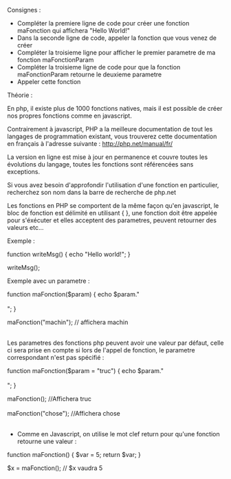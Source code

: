 Consignes :

- Compléter la premiere ligne de code pour créer une fonction maFonction qui affichera "Hello World!"
- Dans la seconde ligne de code, appeler la fonction que vous venez de créer
- Compléter la troisieme ligne pour afficher le premier parametre de ma fonction maFonctionParam
- Compléter la troisieme ligne de code pour que la fonction maFonctionParam retourne le deuxieme parametre
- Appeler cette fonction



Théorie :

En php, il existe plus de 1000 fonctions natives, mais il est possible de créer nos propres fonctions comme en javascript.

Contrairement à javascript, PHP a la meilleure documentation de tout les langages de programmation existant, vous trouverez
cette documentation en français à l'adresse suivante : http://php.net/manual/fr/

La version en ligne est mise à jour en permanence et couvre toutes les évolutions du langage, toutes les fonctions sont référencées
sans exceptions.

Si vous avez besoin d'approfondir l'utilisation d'une fonction en particulier, recherchez son nom dans la barre de recherche
de php.net


Les fonctions en PHP se comportent de la même façon qu'en javascript, le bloc de fonction est délimité en utilisant { },
une fonction doit être appelée pour s'éxécuter et elles acceptent des parametres, peuvent retourner des valeurs etc...

Exemple :

function writeMsg() {
    echo "Hello world!";
}

writeMsg();


Exemple avec un parametre :

function maFonction($param)
{
echo $param."<br><br>";
}

maFonction("machin"); // affichera machin<br><br>


Les parametres des fonctions php peuvent avoir une valeur par défaut, celle ci sera prise en compte si lors de l'appel
 de fonction, le parametre correspondant n'est pas spécifié :


function maFonction($param = "truc")
{
echo $param."<br><br>";
}

maFonction(); //Affichera truc<br><br>
maFonction("chose"); //Affichera chose<br><br>



- Comme en Javascript, on utilise le mot clef return pour qu'une fonction retourne une valeur :

function maFonction()
{
$var = 5;
return $var;
}

$x = maFonction(); // $x vaudra 5